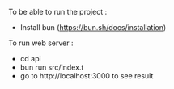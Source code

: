 To be able to run the project :
- Install bun (https://bun.sh/docs/installation)


To run web server : 
- cd api
- bun run src/index.t
- go to http://localhost:3000 to see result